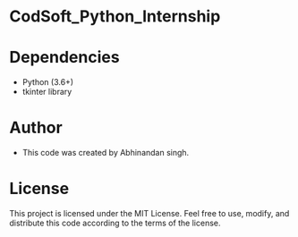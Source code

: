 # CodSoft_Python_Internship

# Dependencies
- Python (3.6+)
- tkinter library
# Author
- This code was created by Abhinandan singh.

# License
This project is licensed under the MIT License.
Feel free to use, modify, and distribute this code according to the terms of the license.
